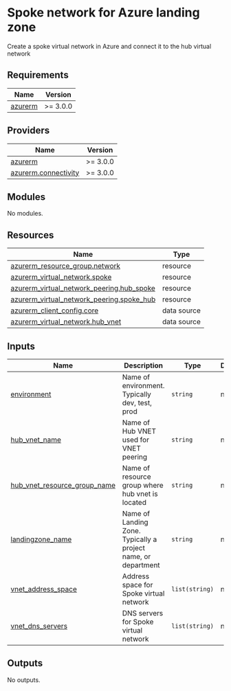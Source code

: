 # Spoke network for Azure landing zone

Create a spoke virtual network in Azure and connect it to the hub virtual network

<!-- BEGIN_TF_DOCS -->
## Requirements

| Name | Version |
|------|---------|
| <a name="requirement_azurerm"></a> [azurerm](#requirement\_azurerm) | >= 3.0.0 |

## Providers

| Name | Version |
|------|---------|
| <a name="provider_azurerm"></a> [azurerm](#provider\_azurerm) | >= 3.0.0 |
| <a name="provider_azurerm.connectivity"></a> [azurerm.connectivity](#provider\_azurerm.connectivity) | >= 3.0.0 |

## Modules

No modules.

## Resources

| Name | Type |
|------|------|
| [azurerm_resource_group.network](https://registry.terraform.io/providers/hashicorp/azurerm/latest/docs/resources/resource_group) | resource |
| [azurerm_virtual_network.spoke](https://registry.terraform.io/providers/hashicorp/azurerm/latest/docs/resources/virtual_network) | resource |
| [azurerm_virtual_network_peering.hub_spoke](https://registry.terraform.io/providers/hashicorp/azurerm/latest/docs/resources/virtual_network_peering) | resource |
| [azurerm_virtual_network_peering.spoke_hub](https://registry.terraform.io/providers/hashicorp/azurerm/latest/docs/resources/virtual_network_peering) | resource |
| [azurerm_client_config.core](https://registry.terraform.io/providers/hashicorp/azurerm/latest/docs/data-sources/client_config) | data source |
| [azurerm_virtual_network.hub_vnet](https://registry.terraform.io/providers/hashicorp/azurerm/latest/docs/data-sources/virtual_network) | data source |

## Inputs

| Name | Description | Type | Default | Required |
|------|-------------|------|---------|:--------:|
| <a name="input_environment"></a> [environment](#input\_environment) | Name of environment. Typically dev, test, prod | `string` | n/a | yes |
| <a name="input_hub_vnet_name"></a> [hub\_vnet\_name](#input\_hub\_vnet\_name) | Name of Hub VNET used for VNET peering | `string` | n/a | yes |
| <a name="input_hub_vnet_resource_group_name"></a> [hub\_vnet\_resource\_group\_name](#input\_hub\_vnet\_resource\_group\_name) | Name of resource group where hub vnet is located | `string` | n/a | yes |
| <a name="input_landingzone_name"></a> [landingzone\_name](#input\_landingzone\_name) | Name of Landing Zone. Typically a project name, or department | `string` | n/a | yes |
| <a name="input_vnet_address_space"></a> [vnet\_address\_space](#input\_vnet\_address\_space) | Address space for Spoke virtual network | `list(string)` | n/a | yes |
| <a name="input_vnet_dns_servers"></a> [vnet\_dns\_servers](#input\_vnet\_dns\_servers) | DNS servers for Spoke virtual network | `list(string)` | n/a | yes |

## Outputs

No outputs.
<!-- END_TF_DOCS -->